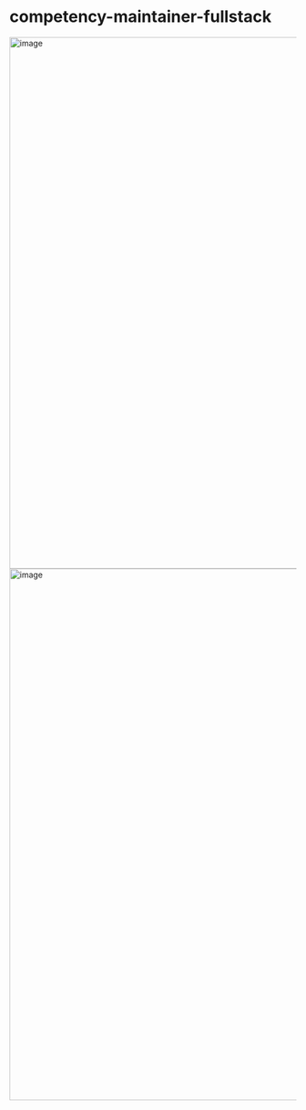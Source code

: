 ﻿# competency-maintainer-fullstack


<img width="1896" height="934" alt="image" src="https://github.com/user-attachments/assets/1f61a69f-9f63-46c7-b2af-936c33578b06" />


<img width="1919" height="934" alt="image" src="https://github.com/user-attachments/assets/e4e9314e-0b1b-4de6-92d8-99ae40346bbb" />

